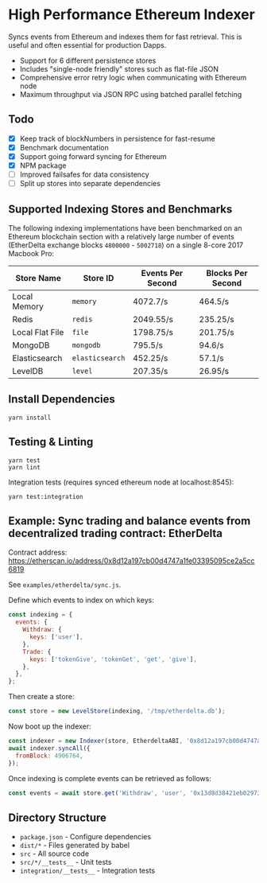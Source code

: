 
# High Performance Ethereum Indexer

Syncs events from Ethereum and indexes them for fast retrieval. This is useful and often essential for production Dapps.

* Support for 6 different persistence stores
* Includes "single-node friendly" stores such as flat-file JSON
* Comprehensive error retry logic when communicating with Ethereum node
* Maximum throughput via JSON RPC using batched parallel fetching

## Todo

- [x] Keep track of blockNumbers in persistence for fast-resume
- [x] Benchmark documentation
- [x] Support going forward syncing for Ethereum
- [x] NPM package
- [ ] Improved failsafes for data consistency
- [ ] Split up stores into separate dependencies

## Supported Indexing Stores and Benchmarks

The following indexing implementations have been benchmarked on an Ethereum blockchain section with a relatively large number of events (EtherDelta exchange blocks `4800000` - `5002718`) on a single 8-core 2017 Macbook Pro:

|Store Name         |Store ID       |Events Per Second |Blocks Per Second |
|-------------------|---------------|------------------|------------------|
|Local Memory       |`memory`       |4072.7/s          |464.5/s           |
|Redis              |`redis`        |2049.55/s         |235.25/s          |
|Local Flat File    |`file`         |1798.75/s         |201.75/s          |
|MongoDB            |`mongodb`      |795.5/s           |94.6/s            |
|Elasticsearch      |`elasticsearch`|452.25/s          |57.1/s            |
|LevelDB            |`level`        |207.35/s          |26.95/s           |

## Install Dependencies

```
yarn install
```

## Testing & Linting

```
yarn test
yarn lint
```

Integration tests (requires synced ethereum node at localhost:8545):

```
yarn test:integration
```

## Example: Sync trading and balance events from decentralized trading contract: EtherDelta

Contract address: https://etherscan.io/address/0x8d12a197cb00d4747a1fe03395095ce2a5cc6819

See `examples/etherdelta/sync.js`.

Define which events to index on which keys:

```javascript
const indexing = {
  events: {
    Withdraw: {
      keys: ['user'],
    },
    Trade: {
      keys: ['tokenGive', 'tokenGet', 'get', 'give'],
    },
  },
};
```

Then create a store:

```javascript
const store = new LevelStore(indexing, '/tmp/etherdelta.db');
```

Now boot up the indexer:

```javascript
const indexer = new Indexer(store, EtherdeltaABI, '0x8d12a197cb00d4747a1fe03395095ce2a5cc6819');
await indexer.syncAll({
  fromBlock: 4906764,
});
```

Once indexing is complete events can be retrieved as follows:

```javascript
const events = await store.get('Withdraw', 'user', '0x13d8d38421eb02973f3f923a71a27917bd483190');
```

## Directory Structure

* `package.json` - Configure dependencies
* `dist/*` - Files generated by babel
* `src` - All source code
* `src/*/__tests__` - Unit tests
* `integration/__tests__` - Integration tests
